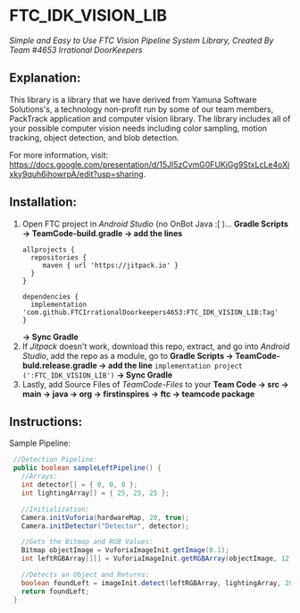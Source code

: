 # FTC_IDK_VISION_LIB

<i>Simple and Easy to Use FTC Vision Pipeline System Library, Created By Team #4653 Irrational DoorKeepers</i>

## Explanation:

This library is a library that we have derived from Yamuna Software Solutions's, a technology non-profit run by some of our team members, PackTrack
application and computer vision library. The library includes all of your possible computer vision needs including color sampling, motion tracking,
object detection, and blob detection.

For more information, visit: https://docs.google.com/presentation/d/15Jl5zCvmG0FUKjGg9StxLcLe4oXixky9quh6ihowrpA/edit?usp=sharing.

## Installation:

1. Open FTC project in <i>Android Studio</i> (no OnBot Java :[ )... <b>Gradle Scripts -> TeamCode-build.gradle -> add the lines</b>
   ```
   allprojects {
     repositories {
        maven { url 'https://jitpack.io' }
     }
   }

   dependencies {
     implementation 'com.github.FTCIrrationalDoorkeepers4653:FTC_IDK_VISION_LIB:Tag'
   }
   ```
   <b>-> Sync Gradle</b>
2. If <i>Jitpack</i> doesn't work, download this repo, extract, and go into <i>Android Studio</i>, add the repo as a module, go to <b>Gradle Scripts -> TeamCode-buld.release.gradle -> add the line</b> ```implementation project (':FTC_IDK_VISION_LIB')``` <b>-> Sync Gradle</b>
3. Lastly, add Source Files of <i>TeamCode-Files</i> to your <b>Team Code -> src -> main -> java -> org -> firstinspires -> ftc -> teamcode package</b>

## Instructions:

Sample Pipeline:
```Java 
 //Detection Pipeline:
 public boolean sampleLeftPipeline() {
   //Arrays:
   int detector[] = { 0, 0, 0 };
   int lightingArray[] = { 25, 25, 25 };   

   //Initialization:
   Camera.initVuforia(hardwareMap, 20, true);
   Camera.initDetector("Detector", detector);

   //Gets the Bitmap and RGB Values:
   Bitmap objectImage = VuforiaImageInit.getImage(0.1);
   int leftRGBArray[][] = VuforiaImageInit.getRGBArray(objectImage, 12, 20, 20, 16);

   //Detects an Object and Returns:
   boolean foundLeft = imageInit.detect(leftRGBArray, lightingArray, 20);
   return foundLeft;
 }
```
